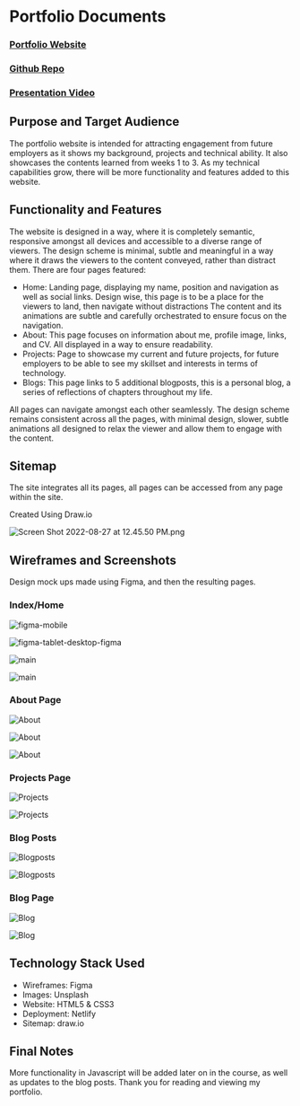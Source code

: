 # Portfolio Documents

### [Portfolio Website](https://divijseth.netlify.app/index.html)

### [Github Repo](https://github.com/DjSeth1/DivijSeth_T1A2)

### [Presentation Video](https://vimeo.com/743824615)

## Purpose and Target Audience

The portfolio website is intended for attracting engagement from future employers as it shows my background, projects and technical ability. It also showcases the contents learned from weeks 1 to 3. As my technical capabilities grow, there will be more functionality and features added to this website.

## Functionality and Features

The website is designed in a way, where it is completely semantic, responsive amongst all devices and accessible to a diverse range of viewers. The design scheme is minimal, subtle and meaningful in a way where it draws the viewers to the content conveyed, rather than distract them. There are four pages featured:

- Home: Landing page, displaying my name, position and navigation as well as social links. Design wise,  this page is to be a place for the viewers to land, then navigate without distractions The content and its animations are subtle and carefully orchestrated to ensure focus on the navigation.
- About: This page focuses on information about me, profile image, links, and CV. All displayed in a way to ensure readability.
- Projects: Page to showcase my current and future projects, for future employers to be able to see my skillset and interests in terms of technology.
- Blogs: This page links to 5 additional blogposts, this is a personal blog, a series of reflections of chapters throughout my life.

All pages can navigate amongst each other seamlessly. The design scheme remains consistent across all the pages, with minimal design, slower, subtle animations all designed to relax the viewer and allow them to engage with the content.

## Sitemap

The site integrates all its pages, all pages can be accessed from any page within the site.

Created Using Draw.io

![Screen Shot 2022-08-27 at 12.45.50 PM.png](/docs//Screenshots/sitemap.png)

## Wireframes and Screenshots

Design mock ups made using Figma, and then the resulting pages.

### Index/Home

![figma-mobile](/docs//Screenshots/main-m-figma.png)

![figma-tablet-desktop-figma](/docs//Screenshots/main-td-figma.png)

![main](/docs//Screenshots/main-mt-live.png)

![main](/docs/Screenshots/main-d-live.png)

### About Page

![About](/docs//Screenshots/about-mt-figma.png)

![About](/docs//Screenshots/about-d-figma.png)

![About](/docs//Screenshots/about-mt-live.png)
  
### Projects Page

![Projects](/docs//Screenshots/projects-mtd-figma.png)

![Projects](/docs//Screenshots/projects-mtd-live.png)

### Blog Posts

![Blogposts](/docs//Screenshots/blogpost-figma.png)

![Blogposts](/docs//Screenshots/blogpost-live.png)

### Blog Page

![Blog](/docs//Screenshots/blog-figma.png)

![Blog](/docs//Screenshots/blog-live.png)

## Technology Stack Used

- Wireframes: Figma
- Images: Unsplash
- Website: HTML5 & CSS3
- Deployment: Netlify
- Sitemap: draw.io

## Final Notes

More functionality in Javascript will be added later on in the course, as well as updates to the blog posts. Thank you for reading and viewing my portfolio.
